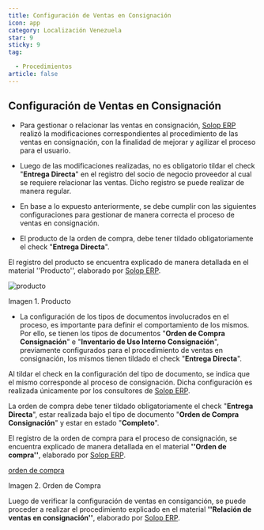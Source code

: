 ```yaml
---
title: Configuración de Ventas en Consignación
icon: app
category: Localización Venezuela
star: 9
sticky: 9
tag:

  - Procedimientos
article: false
---
```


## Configuración de Ventas en Consignación

- Para gestionar o relacionar las ventas en consignación, [Solop ERP](https://solopsoftware.com) realizó la modificaciones correspondientes al procedimiento de las ventas en consignación, con la finalidad de mejorar y agilizar el proceso para el usuario.

- Luego de las modificaciones realizadas, no es obligatorio tildar el check "**Entrega Directa**" en el registro del socio de negocio proveedor al cual se requiere relacionar las ventas. Dicho registro se puede realizar de manera regular.

- En base a lo expuesto anteriormente, se debe cumplir con las siguientes configuraciones para gestionar de manera correcta el proceso de ventas en consignación.

- El producto de la orden de compra, debe tener tildado obligatoriamente el check "**Entrega Directa**".

El registro del producto se encuentra explicado de manera detallada en el material ''Producto'', elaborado por [Solop ERP](https://solopsoftware.com).

![producto](/assets/img/docs/lve/procedures/consigment-management/consignment-sales/resources/product.png)

Imagen 1. Producto

- La configuración de los tipos de documentos involucrados en el proceso, es importante para definir el comportamiento de los mismos. Por ello, se tienen los tipos de documentos "**Orden de Compra Consignación**" e "**Inventario de Uso Interno Consignación**", previamente configurados para el procedimiento de ventas en consignación, los mismos tienen tildado el check "**Entrega Directa**".

Al tildar el check en la configuración del tipo de documento, se indica que el mismo corresponde al proceso de consignación. Dicha configuración es realizada únicamente por los consultores de [Solop ERP](https://solopsoftware.com).

La orden de compra debe tener tildado obligatoriamente el check "**Entrega Directa**", estar realizada bajo el tipo de documento "**Orden de Compra Consignación**" y estar en estado "**Completo**".

El registro de la orden de compra para el proceso de consignación, se encuentra explicado de manera detallada en el material **''Orden de compra''**, elaborado por [Solop ERP](https://solopsoftware.com).

[orden de compra](/assets/img/docs/lve/procedures/consigment-management/consignment-sales/resources/purchase-order.png)

Imagen 2. Orden de Compra

Luego de verificar la configuración de ventas en consiganción, se puede proceder a realizar el procedimiento explicado en el material **''Relación de ventas en consignación''**, elaborado por [Solop ERP](https://solopsoftware.com).
